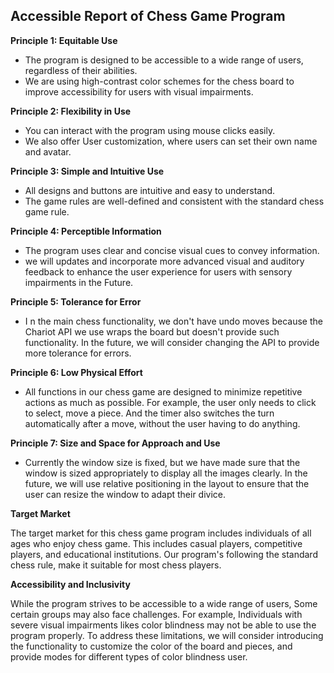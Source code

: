 

## Accessible Report of Chess Game Program

**Principle 1: Equitable Use**

-   The program is designed to be accessible to a wide range of users, regardless of their abilities.
-   We are using high-contrast color schemes for the chess board to improve accessibility for users with visual impairments.

**Principle 2: Flexibility in Use**

-   You can interact with the program using mouse clicks easily.
- We also offer User customization, where users can set their own name and avatar.

**Principle 3: Simple and Intuitive Use**

-   All designs and buttons are intuitive and easy to understand.
-   The game rules are well-defined and consistent with the standard chess game rule.

**Principle 4: Perceptible Information**

-   The program uses clear and concise visual cues to convey information.
-   we will  updates and incorporate more advanced visual and auditory feedback to enhance the user experience for users with sensory impairments in the Future.

**Principle 5: Tolerance for Error**

-  I n the main chess functionality, we don't have undo moves because the Chariot API we use wraps the board but doesn't provide such functionality. In the future, we will consider changing the API to provide more tolerance for errors.

**Principle 6: Low Physical Effort**

-  All functions in our chess game are designed to minimize repetitive actions as much as possible. For example, the user only needs to click to select, move a piece. And the timer also switches the turn automatically after a move, without the user having to do anything.

**Principle 7: Size and Space for Approach and Use**

-   Currently the window size is fixed, but we have made sure that the window is sized appropriately to display all the images clearly. In the future, we will use relative positioning in the layout to ensure that the user can resize the window to adapt their divice.

**Target Market**

The target market for this chess game program includes individuals of all ages who enjoy chess game. This includes casual players, competitive players, and educational institutions. Our program's following the standard chess rule, make it suitable for most chess players.

**Accessibility and Inclusivity**

While the program strives to be accessible to a wide range of users, Some certain groups may also face challenges. For example, Individuals with severe visual impairments likes color blindness may not be able to use the program properly. To address these limitations, we will consider introducing the functionality to customize the color of the board and pieces, 
and provide modes for different types of color blindness user.